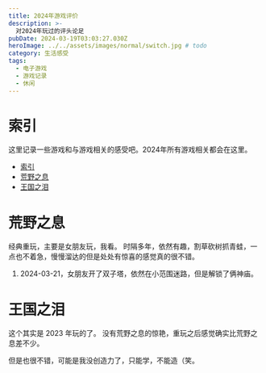 ```yaml
---
title: 2024年游戏评价
description: >-
  对2024年玩过的评头论足
pubDate: 2024-03-19T03:03:27.030Z
heroImage: ../../assets/images/normal/switch.jpg # todo
category: 生活感受
tags:
  - 电子游戏
  - 游戏记录
  - 休闲
---
```


# 索引

这里记录一些游戏和与游戏相关的感受吧。2024年所有游戏相关都会在这里。

- [索引](#索引)
- [荒野之息](#荒野之息)
- [王国之泪](#王国之泪)

# 荒野之息

经典重玩，主要是女朋友玩，我看。
时隔多年，依然有趣，割草砍树抓青蛙，一点也不着急，慢慢溜达的但是处处有惊喜的感觉真的很不错。

1. 2024-03-21，女朋友开了双子塔，依然在小范围迷路，但是解锁了俩神庙。

# 王国之泪

这个其实是 2023 年玩的了。 没有荒野之息的惊艳，重玩之后感觉确实比荒野之息差不少。

但是也很不错，可能是我没创造力了，只能学，不能造（笑。
